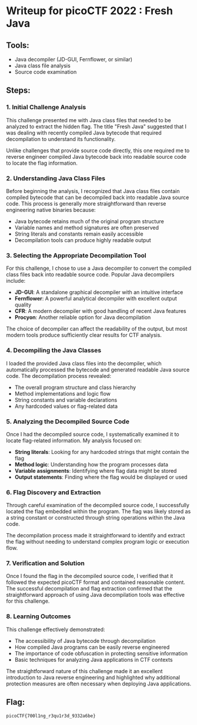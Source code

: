 # Writeup for picoCTF 2022 : Fresh Java

## Tools:
- Java decompiler (JD-GUI, Fernflower, or similar)
- Java class file analysis
- Source code examination

## Steps:

### 1. Initial Challenge Analysis
This challenge presented me with Java class files that needed to be analyzed to extract the hidden flag. The title "Fresh Java" suggested that I was dealing with recently compiled Java bytecode that required decompilation to understand its functionality.

Unlike challenges that provide source code directly, this one required me to reverse engineer compiled Java bytecode back into readable source code to locate the flag information.

### 2. Understanding Java Class Files
Before beginning the analysis, I recognized that Java class files contain compiled bytecode that can be decompiled back into readable Java source code. This process is generally more straightforward than reverse engineering native binaries because:

- Java bytecode retains much of the original program structure
- Variable names and method signatures are often preserved
- String literals and constants remain easily accessible
- Decompilation tools can produce highly readable output

### 3. Selecting the Appropriate Decompilation Tool
For this challenge, I chose to use a Java decompiler to convert the compiled class files back into readable source code. Popular Java decompilers include:

- **JD-GUI**: A standalone graphical decompiler with an intuitive interface
- **Fernflower**: A powerful analytical decompiler with excellent output quality
- **CFR**: A modern decompiler with good handling of recent Java features
- **Procyon**: Another reliable option for Java decompilation

The choice of decompiler can affect the readability of the output, but most modern tools produce sufficiently clear results for CTF analysis.

### 4. Decompiling the Java Classes
I loaded the provided Java class files into the decompiler, which automatically processed the bytecode and generated readable Java source code. The decompilation process revealed:

- The overall program structure and class hierarchy
- Method implementations and logic flow
- String constants and variable declarations
- Any hardcoded values or flag-related data

### 5. Analyzing the Decompiled Source Code
Once I had the decompiled source code, I systematically examined it to locate flag-related information. My analysis focused on:

- **String literals**: Looking for any hardcoded strings that might contain the flag
- **Method logic**: Understanding how the program processes data
- **Variable assignments**: Identifying where flag data might be stored
- **Output statements**: Finding where the flag would be displayed or used

### 6. Flag Discovery and Extraction
Through careful examination of the decompiled source code, I successfully located the flag embedded within the program. The flag was likely stored as a string constant or constructed through string operations within the Java code.

The decompilation process made it straightforward to identify and extract the flag without needing to understand complex program logic or execution flow.

### 7. Verification and Solution
Once I found the flag in the decompiled source code, I verified that it followed the expected picoCTF format and contained reasonable content. The successful decompilation and flag extraction confirmed that the straightforward approach of using Java decompilation tools was effective for this challenge.

### 8. Learning Outcomes
This challenge effectively demonstrated:
- The accessibility of Java bytecode through decompilation
- How compiled Java programs can be easily reverse engineered
- The importance of code obfuscation in protecting sensitive information
- Basic techniques for analyzing Java applications in CTF contexts

The straightforward nature of this challenge made it an excellent introduction to Java reverse engineering and highlighted why additional protection measures are often necessary when deploying Java applications.

## Flag:
```picoCTF{700l1ng_r3qu1r3d_9332a6be}```
